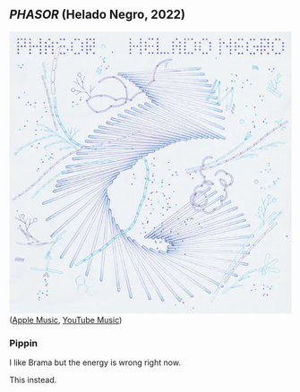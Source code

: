 ## *PHASOR* (Helado Negro, 2022)

![PHASOR](../assets/covers/phasor.png)  
([Apple Music](https://music.apple.com/us/album/phasor/1708555076), [YouTube Music](https://music.youtube.com/playlist?list=OLAK5uy_nxitY4N8m3x_NZV0kRvb8T4y4m30WHcZg))
 
### Pippin

I like Brama but the energy is wrong right now.

This instead.